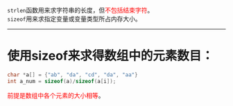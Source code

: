 `strlen`函数用来求字符串的长度，但<font color=red>不包括结束字符</font>。  
`sizeof`用来求指定变量或变量类型所占内存大小。  

---

# 使用sizeof来求得数组中的元素数目：  
```cpp
char *a[] = {"ab", "da", "cd", "da", "aa"}
int a_num = sizeof(a)/sizeof(a[i]);
```
<font color=red>前提是数组中各个元素的大小相等</font>。  
